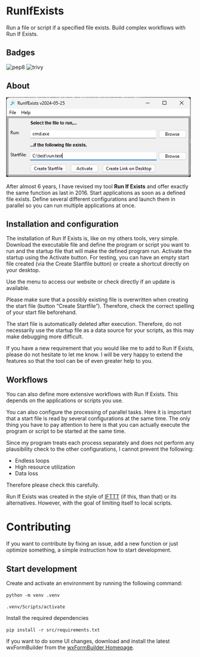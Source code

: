# RunIfExists

Run a file or script if a specified file exists. Build complex workflows with Run If Exists.

## Badges

![pep8](https://github.com/dseichter/RunIfExists/actions/workflows/pep8.yml/badge.svg)
![trivy](https://github.com/dseichter/RunIfExists/actions/workflows/trivy.yml/badge.svg)

## About

![Run If Exists](/images/runifexists.png "Run If Exists")

After almost 6 years, I have revised my tool **Run If Exists** and offer exactly the same function as last in 2016. Start applications as soon as a defined file exists. Define several different configurations and launch them in parallel so you can run multiple applications at once.

## Installation and configuration

The installation of Run If Exists is, like on my others tools, very simple. Download the executable file and define the program or script you want to run and the startup file that will make the defined program run. Activate the startup using the Activate button. For testing, you can have an empty start file created (via the Create Startfile button) or create a shortcut directly on your desktop.

Use the menu to access our website or check directly if an update is available.

Please make sure that a possibly existing file is overwritten when creating the start file (button “Create Startfile”). Therefore, check the correct spelling of your start file beforehand.

The start file is automatically deleted after execution. Therefore, do not necessarily use the startup file as a data source for your scripts, as this may make debugging more difficult.

If you have a new requirement that you would like me to add to Run If Exists, please do not hesitate to let me know. I will be very happy to extend the features so that the tool can be of even greater help to you.

## Workflows

You can also define more extensive workflows with Run If Exists. This depends on the applications or scripts you use.

You can also configure the processing of parallel tasks. Here it is important that a start file is read by several configurations at the same time. The only thing you have to pay attention to here is that you can actually execute the program or script to be started at the same time.

Since my program treats each process separately and does not perform any plausibility check to the other configurations, I cannot prevent the following:

* Endless loops
* High resource utilization
* Data loss

Therefore please check this carefully.

Run If Exists was created in the style of [IFTTT](https://en.wikipedia.org/wiki/IFTTT "IFTTT") (if this, than that) or its alternatives. However, with the goal of limiting itself to local scripts.

# Contributing

If you want to contribute by fixing an issue, add a new function or just optimize something, a simple instruction how to start development.

## Start development

Create and activate an environment by running the following command:

```python -m venv .venv```

```.venv/Scripts/activate```

Install the required dependencies

```pip install -r src/requirements.txt```

If you want to do some UI changes, download and install the latest wxFormBuilder from the [wxFormBuilder Homepage](https://github.com/wxFormBuilder/wxFormBuilder).